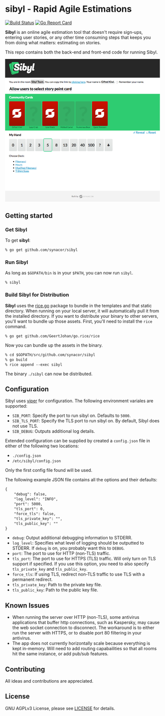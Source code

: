 # sibyl - Rapid Agile Estimations

[![Build Status](https://travis-ci.org/synacor/sibyl.svg?branch=master)](https://travis-ci.org/synacor/sibyl)
[![Go Report Card](https://goreportcard.com/badge/github.com/synacor/sibyl)](https://goreportcard.com/report/github.com/synacor/sibyl)

**Sibyl** is an online agile estimation tool that doesn't require sign-ups, entering user stories, or any other time consuming steps that keeps you from doing what matters: estimating on stories.

This repo contains both the back-end and front-end code for running Sibyl.

![Sibyl Screenshot](resources/sibyl-screenshot.png)

## Getting started

### Get Sibyl

To get **sibyl**:

```
% go get github.com/synacor/sibyl
```

### Run Sibyl

As long as `$GOPATH/bin` is in your `$PATH`, you can now run `sibyl`.

```
% sibyl
```

### Build Sibyl for Distribution

**Sibyl** uses the [rice.go](https://github.com/GeertJohan/go.rice) package to bundle in the templates and that static directory. When running on your local server, it will automatically pull it from the installed directory. If you
want to distribute your binary to other servers, you'll want to bundle up those assets. First, you'll need to install the `rice` command.

```
% go get github.com/GeertJohan/go.rice/rice
```

Now you can bundle up the assets in the binary.

```
% cd $GOPATH/src/github.com/synacor/sibyl
% go build
% rice append --exec sibyl
```

The binary `./sibyl` can now be distributed.

## Configuration

Sibyl uses [viper](https://github.com/spf13/viper) for configuration. The following environment variales are supported:

* `SIB_PORT`: Specify the port to run sibyl on. Defaults to `5000`.
* `SIB_TLS_PORT`: Specify the TLS port to run sibyl on. By default, Sibyl does not use TLS.
* `SIB_DEBUG`: Outputs additional log details.

Extended configuration can be supplied by created a `config.json` file in either of the following two locations:

* `./config.json`
* `/etc/sibyl/config.json`

Only the first config file found will be used.

The following example JSON file contains all the options and their defaults:

```
{
    "debug": false,
    "log_level": "INFO",
    "port": 5000,
    "tls_port": 0,
    "force_tls": false,
    "tls_private_key": "",
    "tls_public_key": ""
}
```

* `debug`: Output additional debugging information to STDERR.
* `log_level`: Specifies what level of logging should be outputted to STDERR. If `debug` is on, you probably want this to `DEBUG`.
* `port`: The port to use for HTTP (non-TLS) traffic.
* `tls_port`: The port to use for HTTPS (TLS) traffic. Will only turn on TLS support if specified. If you use this option, you need to also specify `tls_private_key` and `tls_public_key`.
* `force_tls`: If using TLS, redirect non-TLS traffic to use TLS with a permanent redirect.
* `tls_private_key`: Path to the private key file.
* `tls_public_key`: Path to the public key file.

## Known Issues

* When running the server over HTTP (non-TLS), some antivirus applications that buffer http connections, such as Kaspersky, may cause the web socket connection to disconnect. The workaround is to either run the server with HTTPS, or to disable port 80 filtering in your antivirus.
* The app does not currently horizontally scale because everything is kept in-memory. Will need to add routing capabailities so that all rooms hit the same instance, or add pub/sub features.

## Contributing

All ideas and contributions are appreciated.

## License

GNU AGPLv3 License, please see [LICENSE](LICENSE) for details.
